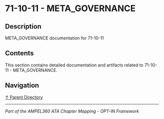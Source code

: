 # 71-10-11 - META_GOVERNANCE

## Description

META_GOVERNANCE documentation for 71-10-11

## Contents

This section contains detailed documentation and artifacts related to 71-10-11 - META_GOVERNANCE.

## Navigation

[↑ Parent Directory](../README.md)

---

*Part of the AMPEL360 ATA Chapter Mapping - OPT-IN Framework*
